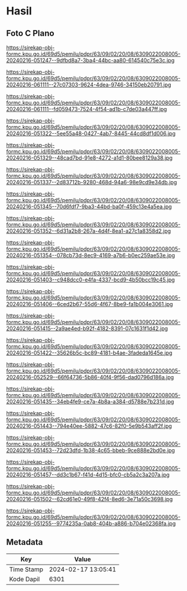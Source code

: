 # Hasil

## Foto C Plano

https://sirekap-obj-formc.kpu.go.id/69d5/pemilu/pdpr/63/09/02/20/08/6309022008005-20240216-051247--9dfbd8a7-3ba4-44bc-aa80-614540c75e3c.jpg

https://sirekap-obj-formc.kpu.go.id/69d5/pemilu/pdpr/63/09/02/20/08/6309022008005-20240216-061111--27c07303-9624-4dea-9746-34150eb20791.jpg

https://sirekap-obj-formc.kpu.go.id/69d5/pemilu/pdpr/63/09/02/20/08/6309022008005-20240216-061111--fd059473-7524-4f54-ad1b-c7de03a447ff.jpg

https://sirekap-obj-formc.kpu.go.id/69d5/pemilu/pdpr/63/09/02/20/08/6309022008005-20240216-051322--5ee55a48-0427-4ab7-8445-44cd8df1d006.jpg

https://sirekap-obj-formc.kpu.go.id/69d5/pemilu/pdpr/63/09/02/20/08/6309022008005-20240216-051329--48cad7bd-91e8-4272-a1d1-80bee8129a38.jpg

https://sirekap-obj-formc.kpu.go.id/69d5/pemilu/pdpr/63/09/02/20/08/6309022008005-20240216-051337--2d83712b-9280-468d-94a6-98e9cd9e34db.jpg

https://sirekap-obj-formc.kpu.go.id/69d5/pemilu/pdpr/63/09/02/20/08/6309022008005-20240216-051345--70d6fdf7-9ba3-44bd-ba0f-459c13e4a5ea.jpg

https://sirekap-obj-formc.kpu.go.id/69d5/pemilu/pdpr/63/09/02/20/08/6309022008005-20240216-051352--6d31a2b8-267a-4d4f-8ea1-a27c1a8358d2.jpg

https://sirekap-obj-formc.kpu.go.id/69d5/pemilu/pdpr/63/09/02/20/08/6309022008005-20240216-051354--078cb73d-8ec9-4169-a7b6-b0ec259ae53e.jpg

https://sirekap-obj-formc.kpu.go.id/69d5/pemilu/pdpr/63/09/02/20/08/6309022008005-20240216-051403--c948dcc0-e4fa-4337-bcd9-4b50bcc19c45.jpg

https://sirekap-obj-formc.kpu.go.id/69d5/pemilu/pdpr/63/09/02/20/08/6309022008005-20240216-051406--6ced2b67-55d6-4f67-8be9-fa1b004e3061.jpg

https://sirekap-obj-formc.kpu.go.id/69d5/pemilu/pdpr/63/09/02/20/08/6309022008005-20240216-051415--2a9ae4ed-b92f-4182-8391-07c1631f1d42.jpg

https://sirekap-obj-formc.kpu.go.id/69d5/pemilu/pdpr/63/09/02/20/08/6309022008005-20240216-051422--35626b5c-bc89-4181-b4ae-3fadeda1645e.jpg

https://sirekap-obj-formc.kpu.go.id/69d5/pemilu/pdpr/63/09/02/20/08/6309022008005-20240216-052529--66f64736-5b86-40f4-9f56-dad0796d186a.jpg

https://sirekap-obj-formc.kpu.go.id/69d5/pemilu/pdpr/63/09/02/20/08/6309022008005-20240216-051435--34eb4fe9-ce7a-4b8a-a384-d5788e7b231d.jpg

https://sirekap-obj-formc.kpu.go.id/69d5/pemilu/pdpr/63/09/02/20/08/6309022008005-20240216-051443--794e40ee-5882-47c6-82f0-5e9b543aff2f.jpg

https://sirekap-obj-formc.kpu.go.id/69d5/pemilu/pdpr/63/09/02/20/08/6309022008005-20240216-051453--72d23dfd-1b38-4c65-bbeb-9ce888e2bd0e.jpg

https://sirekap-obj-formc.kpu.go.id/69d5/pemilu/pdpr/63/09/02/20/08/6309022008005-20240216-051457--dd3c1b67-f41d-4d15-bfc0-cb5a2c3a207a.jpg

https://sirekap-obj-formc.kpu.go.id/69d5/pemilu/pdpr/63/09/02/20/08/6309022008005-20240216-051502--62cd61e0-49f8-42f4-8ed6-3e71a50c3698.jpg

https://sirekap-obj-formc.kpu.go.id/69d5/pemilu/pdpr/63/09/02/20/08/6309022008005-20240216-051255--9774235a-0ab8-404b-a886-b704e02368fa.jpg


## Metadata

| Key        | Value               |
| ---------- | ------------------- |
| Time Stamp | 2024-02-17 13:05:41 |
| Kode Dapil | 6301                |



